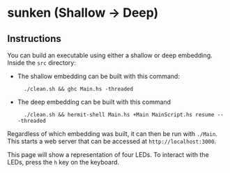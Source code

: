 # sunken (Shallow &rarr; Deep)

## Instructions
You can build an executable using either a shallow or deep embedding. Inside the `src` directory:

* The shallow embedding can be built with this command:

        ./clean.sh && ghc Main.hs -threaded

* The deep embedding can be built with this command

        ./clean.sh && hermit-shell Main.hs +Main MainScript.hs resume -- -threaded

Regardless of which embedding was built, it can then be run with `./Main`. This starts a web server that can be accessed at `http://localhost:3000`.

This page will show a representation of four LEDs. To interact with the LEDs, press the `h` key on the keyboard.
